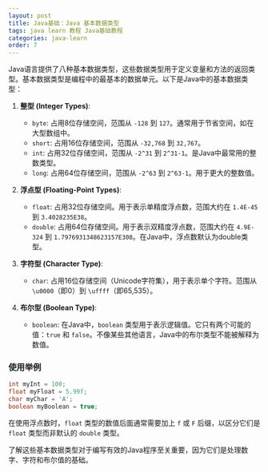 ```yaml
---
layout: post
title: Java基础：Java 基本数据类型
tags: java learn 教程 Java基础教程
categories: java-learn
order: 7
---
```

Java语言提供了八种基本数据类型，这些数据类型用于定义变量和方法的返回类型。基本数据类型是编程中的最基本的数据单元。以下是Java中的基本数据类型：

1. **整型 (Integer Types)**:
   - `byte`: 占用8位存储空间，范围从 `-128` 到 `127`。通常用于节省空间，如在大型数组中。
   - `short`: 占用16位存储空间，范围从 `-32,768` 到 `32,767`。
   - `int`: 占用32位存储空间，范围从 `-2^31` 到 `2^31-1`。是Java中最常用的整数类型。
   - `long`: 占用64位存储空间，范围从 `-2^63` 到 `2^63-1`。用于更大的整数值。

2. **浮点型 (Floating-Point Types)**:
   - `float`: 占用32位存储空间。用于表示单精度浮点数，范围大约在 `1.4E-45` 到 `3.4028235E38`。
   - `double`: 占用64位存储空间。用于表示双精度浮点数，范围大约在 `4.9E-324` 到 `1.7976931348623157E308`。在Java中，浮点数默认为double类型。

3. **字符型 (Character Type)**:
   - `char`: 占用16位存储空间（Unicode字符集），用于表示单个字符。范围从 `\u0000`（即0）到 `\uffff`（即65,535）。

4. **布尔型 (Boolean Type)**:
   - `boolean`: 在Java中，`boolean` 类型用于表示逻辑值。它只有两个可能的值：`true` 和 `false`。不像某些其他语言，Java中的布尔类型不能被解释为数值。

### 使用举例

```java
int myInt = 100;
float myFloat = 5.99f;
char myChar = 'A';
boolean myBoolean = true;
```

在使用浮点数时，`float` 类型的数值后面通常需要加上 `f` 或 `F` 后缀，以区分它们是 `float` 类型而非默认的 `double` 类型。

了解这些基本数据类型对于编写有效的Java程序至关重要，因为它们是处理数字、字符和布尔值的基础。